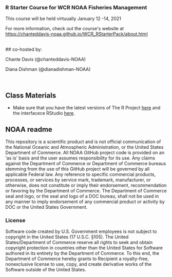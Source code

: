 
<br>

### R Starter Course for WCR NOAA Fisheries Management

This course will be held virtuually January 12 -14, 2021

For more information, check out the course's website at https://chanteddavis-noaa.github.io/WCR_RStarterPack/about.html

<br>
## co-hosted by:

Chante Davis (@chanteddavis-NOAA)

Diana Dishman (@dianadishman-NOAA)

<br>

##  Class Materials

- Make sure that you have the latest versions of The R Project [here](https://www.r-project.org/) and the interfacece RStudio [here](https://rstudio.com/). 


## NOAA readme

This repository is a scientific product and is not official communication of the National Oceanic and Atmospheric Administration, or the United States Department of Commerce. All NOAA GitHub project code is provided on an ‘as is’ basis and the user assumes responsibility for its use. Any claims against the Department of Commerce or Department of Commerce bureaus stemming from the use of this GitHub project will be governed by all applicable Federal law. Any reference to specific commercial products, processes, or services by service mark, trademark, manufacturer, or otherwise, does not constitute or imply their endorsement, recommendation or favoring by the Department of Commerce. The Department of Commerce seal and logo, or the seal and logo of a DOC bureau, shall not be used in any manner to imply endorsement of any commercial product or activity by DOC or the United States Government.

### License
Software code created by U.S. Government employees is not subject to copyright in the United States (17 U.S.C. §105). The United States/Department of Commerce reserve all rights to seek and obtain copyright protection in countries other than the United States for Software authored in its entirety by the Department of Commerce. To this end, the Department of Commerce hereby grants to Recipient a royalty-free, nonexclusive license to use, copy, and create derivative works of the Software outside of the United States.


